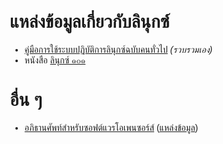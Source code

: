 <style>
   body {
     margin: 2em auto;
     width: 90%;
     max-width: 30em;
     font-family: Verdana, Helvetica, sans-serif;
     }
   p {
     color: red;
     font-family: Georgia, "Times New Roman", serif;
     }
   </style>

# แหล่งข้อมูลเกี่ยวกับลินุกซ์

- [คู่มือการใช้ระบบปฏิบัติการลินุกซ์ฉบับคนทั่วไป](https://warut92.github.io/manual-linux-th/) _(รวบรวมเอง)_
- หนังสือ [ลินุกซ์ ๑๐๑](https://github.com/poonlap/linuxbook)

# อื่น ๆ
- [อภิธานศัพท์สำหรับซอฟต์แวรโอเพนซอร์ส์](https://warut92.github.io/manual-linux-th/glossary.html) ([แหล่งข้อมูล](https://web.archive.org/web/20120903100208/http://www.opentle.org/ossglossary/))
